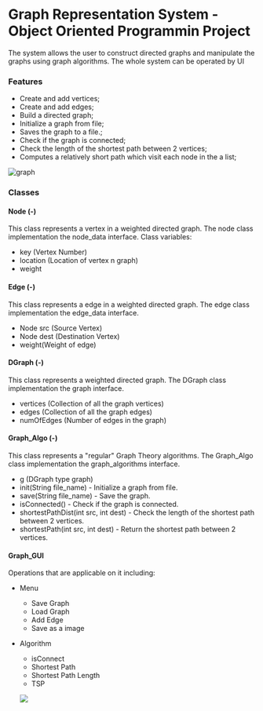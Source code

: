 # Graph Representation System - Object Oriented Programmin Project
The system allows the user to construct directed graphs and manipulate the graphs using graph algorithms.
The whole system can be operated by UI

### Features
- Create and add vertices;
- Create and add edges;
- Build a directed graph;
- Initialize a graph from file;
- Saves the graph to a file.;
- Check if the graph is connected;
- Check the length of the shortest path between 2 vertices;
- Computes a relatively short path which visit each node in the a list;

![graph](http://i.picasion.com/pic89/cedff83d84e6d46cc654744486dfe692.gif)

### Classes

#### Node (-)
This class represents a vertex in a weighted directed graph.
The node class implementation the node_data interface.
Class variables:
- key (Vertex Number)
- location (Location of vertex n graph)
- weight
     
#### Edge (-)
This class represents a edge in a weighted directed graph.
The edge class implementation the edge_data interface.
* Node src (Source Vertex)
* Node dest (Destination Vertex)
* weight(Weight of edge)

#### DGraph (-)
This class represents a weighted directed graph.
The DGraph class implementation the graph interface.
* vertices (Collection of all the graph vertices)
* edges (Collection of all the graph edges)
* numOfEdges (Number of edges in the graph)

#### Graph_Algo (-)
This class represents a "regular" Graph Theory algorithms.
The Graph_Algo class implementation the graph_algorithms interface.
* g (DGraph type graph)
* init(String file_name) - Initialize a graph from file.
* save(String file_name) - Save the graph.
* isConnected() - Check if the graph is connected.
* shortestPathDist(int src, int dest) - Check the length of the shortest path between 2 vertices.
* shortestPath(int src, int dest) - Return the shortest path between 2 vertices.

#### Graph_GUI
Operations that are applicable on it including:
+ Menu
    + Save Graph
    + Load Graph
    + Add Edge
    + Save as a image
+ Algorithm
    * isConnect
    * Shortest Path
    * Shortest Path Length
    * TSP
    
    ![](http://i.picasion.com/pic89/c92493e32a7efa3c53f3cf2da44ee470.gif)
